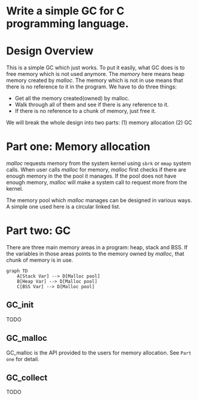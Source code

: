 Write a simple GC for C programming language.
======

# Design Overview
This is a simple GC which just works. To put it easily, what GC does is to free 
memory which is not used anymore. The _memory_ here means heap memory created by
_malloc_. The memory which is not in use means that there is no reference to it
in the program. We have to do three things:

- Get all the memory created(owned) by malloc.
- Walk through all of them and see if there is any reference to it.
- If there is no reference to a chunk of memory, just free it.

We will break the whole design into two parts: (1) memory allocation (2) GC

# Part one: Memory allocation
_malloc_ requests memory from the system kernel using `sbrk` or `mmap` system calls.
When user calls _malloc_ for memory, _malloc_ first checks if there are enough memory
in the the pool it manages. If the pool does not have enough memory, _malloc_ will 
make a system call to request more from the kernel.

The memory pool which _malloc_ manages can be designed in various ways. A simple one
used here is a circular linked list.

# Part two: GC
There are three main memory areas in a program: heap, stack and BSS. If the variables
in those areas points to the memory owned by _malloc_, that chunk of memory is in use.

```mermaid
graph TD
    A[Stack Var] --> D[Malloc pool]
    B[Heap Var] --> D[Malloc pool]
    C[BSS Var] --> D[Malloc pool]

```

## GC_init
TODO

## GC_malloc
GC_malloc is the API provided to the users for memory allocation. See `Part one` for detail.

## GC_collect
TODO